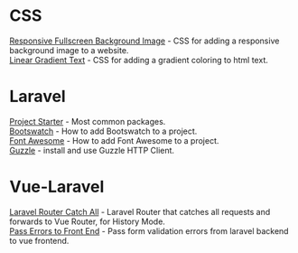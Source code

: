 # CSS
[Responsive Fullscreen Background Image](https://gist.github.com/katp00p/8532015e8a0070c0dd323312e3f3d9a4) - CSS for adding a  responsive background image to a website.  
[Linear Gradient Text](https://gist.github.com/katp00p/9c95d15925fccc1ab0ef9bc72aeca676) - CSS for adding a gradient coloring to html text.

# Laravel
[Project Starter](https://gist.github.com/katp00p/41a7705771dce72e9e6bbdd6b9b33535) -  Most common packages.  
[Bootswatch](https://gist.github.com/katp00p/76bc84d0fa27afa28ab4b421448234fd) -  How to add Bootswatch to a project.  
[Font Awesome](https://gist.github.com/katp00p/c3c5a8b818315c7d798b384b0d09c5c1) - How to add Font Awesome to a project.  
[Guzzle](https://gist.github.com/katp00p/aaba19abe0de29922e8e4315d7c5374d) - install and use Guzzle HTTP Client.  

# Vue-Laravel
[Laravel Router Catch All](https://gist.github.com/katp00p/84af2211d5f2fdabb91f3e32f4399eef) - Laravel Router that catches all requests and forwards to Vue Router, for History Mode.  
[Pass Errors to Front End](https://gist.github.com/katp00p/1b87ed1d5841299b0f25119f6df0a765) - Pass form validation errors from laravel backend to vue frontend.  
